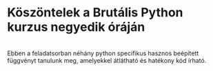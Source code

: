 # Köszöntelek a Brutális Python kurzus negyedik óráján
<br>
Ebben a feladatsorban néhány python specifikus hasznos beépített függvényt tanulunk meg, amelyekkel átlátható és hatékony kód írható.
<br>
